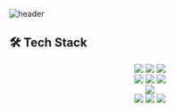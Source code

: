 ![header](https://capsule-render.vercel.app/api?type=waving&color=gradient&customColorList=21&height=300&section=header&text=Minkyu%20Lee&fontSize=90&desc=dolphinlmg&descAlign=70&descAlignY=65)


## 🛠 Tech Stack

<div align="center">

  <img src="https://img.shields.io/badge/Javascript-F7DF1E?style=flat-square&logo=Javascript&logoColor=white"/>
  <img src="https://img.shields.io/badge/Typescript-3178C6?style=flat-square&logo=Typescript&logoColor=white"/>
  <img src="https://img.shields.io/badge/Node.JS-339933?style=flat-square&logo=Node.JS&logoColor=white"/>
  <br />
  
  <img src="https://img.shields.io/badge/React-61DAFB?style=flat-square&logo=React&logoColor=white"/>
  <img src="https://img.shields.io/badge/Next.js-000000?style=flat-square&logo=Next.js&logoColor=white"/>
  <img src="https://img.shields.io/badge/NestJS-E0234E?style=flat-square&logo=NestJS&logoColor=white"/>
  <br />
  
  <img src="https://img.shields.io/badge/Vim-019733?style=flat-square&logo=Vim&logoColor=white"/>
  <br />
  
  <img src="https://img.shields.io/badge/C-A8B9CC?style=flat-square&logo=C&logoColor=white"/>
  <img src="https://img.shields.io/badge/C%2B%2B-00599C?style=flat-square&logo=C%2B%2B&logoColor=white"/>
  <img src="https://img.shields.io/badge/Python-3776AB?style=flat-square&logo=Python&logoColor=white"/>
  <br />
</div>
